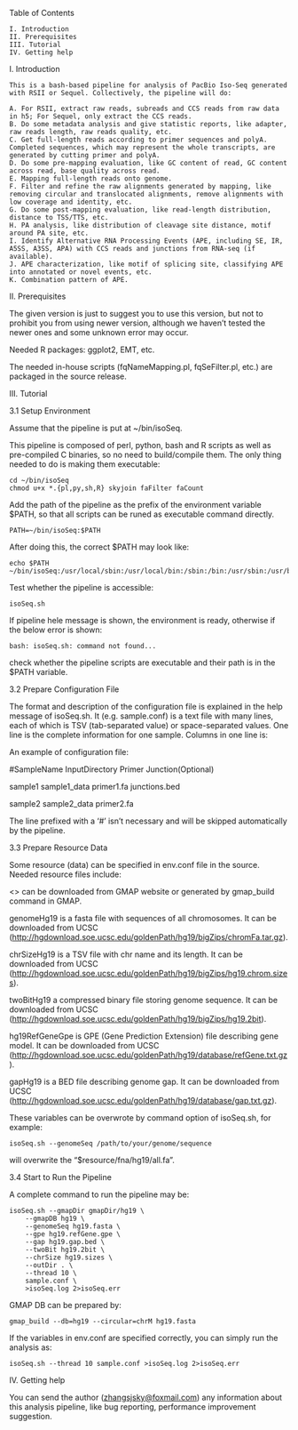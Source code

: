 Table of Contents

    I. Introduction
    II. Prerequisites
    III. Tutorial
    IV. Getting help

I. Introduction

    This is a bash-based pipeline for analysis of PacBio Iso-Seq generated with RSII or Sequel. Collectively, the pipeline will do:
    
    A. For RSII, extract raw reads, subreads and CCS reads from raw data in h5; For Sequel, only extract the CCS reads.
    B. Do some metadata analysis and give statistic reports, like adapter, raw reads length, raw reads quality, etc.
    C. Get full-length reads according to primer sequences and polyA. Completed sequences, which may represent the whole transcripts, are generated by cutting primer and polyA.
    D. Do some pre-mapping evaluation, like GC content of read, GC content across read, base quality across read.
    E. Mapping full-length reads onto genome.
    F. Filter and refine the raw alignments generated by mapping, like removing circular and translocated alignments, remove alignments with low coverage and identity, etc.
    G. Do some post-mapping evaluation, like read-length distribution, distance to TSS/TTS, etc.
    H. PA analysis, like distribution of cleavage site distance, motif around PA site, etc.
    I. Identify Alternative RNA Processing Events (APE, including SE, IR, A5SS, A3SS, APA) with CCS reads and junctions from RNA-seq (if available).
    J. APE characterization, like motif of splicing site, classifying APE into annotated or novel events, etc.
    K. Combination pattern of APE.

II. Prerequisites

   The given version is just to suggest you to use this version, but not to prohibit you from using newer version, although we haven’t tested the newer ones and some unknown error may occur.
   
   Needed R packages: ggplot2, EMT, etc.
   
   The needed in-house scripts (fqNameMapping.pl, fqSeFilter.pl, etc.) are packaged in the source release.

III. Tutorial

3.1 Setup Environment

Assume that the pipeline is put at ~/bin/isoSeq.

This pipeline is composed of perl, python, bash and R scripts as well as pre-compiled C binaries, so no need to build/compile them. The only thing needed to do is making them executable:

    cd ~/bin/isoSeq
    chmod u+x *.{pl,py,sh,R} skyjoin faFilter faCount
    
Add the path of the pipeline as the prefix of the environment variable $PATH, so that all scripts can be runed as executable command directly.

    PATH=~/bin/isoSeq:$PATH

After doing this, the correct $PATH may look like:

    echo $PATH
    ~/bin/isoSeq:/usr/local/sbin:/usr/local/bin:/sbin:/bin:/usr/sbin:/usr/bin
    
Test whether the pipeline is accessible:

    isoSeq.sh
    
If pipeline hele message is shown, the environment is ready, otherwise if the below error is shown:

    bash: isoSeq.sh: command not found...

check whether the pipeline scripts are executable and their path is in the $PATH variable.

3.2 Prepare Configuration File

The format and description of the configuration file is explained in the help message of isoSeq.sh. It (e.g. sample.conf) is a text file with many lines, each of which is TSV (tab-separated value) or space-separated values. One line is the complete information for one sample. Columns in one line is:

An example of configuration file:

#SampleName  InputDirectory  Primer     Junction(Optional)

sample1       sample1_data   primer1.fa  junctions.bed

sample2       sample2_data   primer2.fa



The line prefixed with a ‘#’ isn’t necessary and will be skipped automatically by the pipeline.

3.3 Prepare Resource Data

Some resource (data) can be specified in env.conf file in the source. Needed resource files include:

<<gmapDir>> can be downloaded from GMAP website or generated by gmap_build command in GMAP.
    
genomeHg19 is a fasta file with sequences of all chromosomes. It can be downloaded from UCSC (http://hgdownload.soe.ucsc.edu/goldenPath/hg19/bigZips/chromFa.tar.gz).

chrSizeHg19 is a TSV file with chr name and its length. It can be downloaded from UCSC (http://hgdownload.soe.ucsc.edu/goldenPath/hg19/bigZips/hg19.chrom.sizes).

twoBitHg19 a compressed binary file storing genome sequence. It can be downloaded from UCSC (http://hgdownload.soe.ucsc.edu/goldenPath/hg19/bigZips/hg19.2bit).

hg19RefGeneGpe is GPE (Gene Prediction Extension) file describing gene model. It can be downloaded from UCSC (http://hgdownload.soe.ucsc.edu/goldenPath/hg19/database/refGene.txt.gz).

gapHg19 is a BED file describing genome gap. It can be downloaded from UCSC (http://hgdownload.soe.ucsc.edu/goldenPath/hg19/database/gap.txt.gz).

These variables can be overwrote by command option of isoSeq.sh, for example:

    isoSeq.sh --genomeSeq /path/to/your/genome/sequence
will overwrite the “$resource/fna/hg19/all.fa”.

3.4 Start to Run the Pipeline

A complete command to run the pipeline may be:

    isoSeq.sh --gmapDir gmapDir/hg19 \
        --gmapDB hg19 \
        --genomeSeq hg19.fasta \
        --gpe hg19.refGene.gpe \
        --gap hg19.gap.bed \
        --twoBit hg19.2bit \
        --chrSize hg19.sizes \
        --outDir . \
        --thread 10 \
        sample.conf \
        >isoSeq.log 2>isoSeq.err

GMAP DB can be prepared by:

    gmap_build --db=hg19 --circular=chrM hg19.fasta
If the variables in env.conf are specified correctly, you can simply run the analysis as:

    isoSeq.sh --thread 10 sample.conf >isoSeq.log 2>isoSeq.err

IV. Getting help

You can send the author (zhangsjsky@foxmail.com) any information about this analysis pipeline, like bug reporting, performance improvement suggestion.
